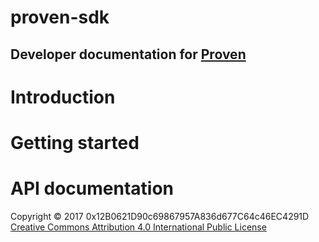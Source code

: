 # proven-sdk
## Developer documentation for [Proven](http://proven.systems)

# Introduction

# Getting started

# API documentation

Copyright © 2017 0x12B0621D90c69867957A836d677C64c46EC4291D
[Creative Commons Attribution 4.0 International Public License](https://creativecommons.org/licenses/by/4.0/legalcode)
